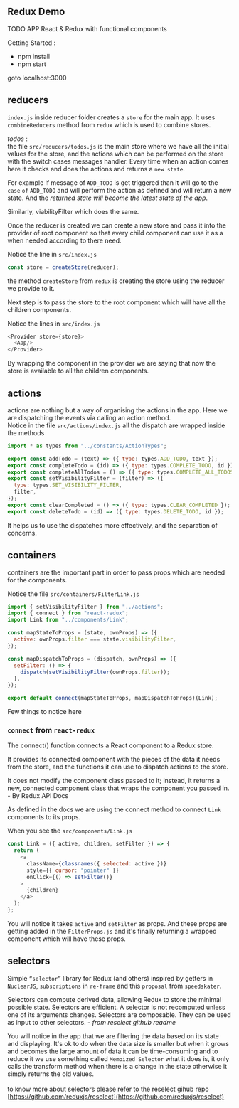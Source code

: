 ## Redux Demo 

TODO APP React & Redux with functional components

Getting Started : 

 - npm install
 - npm start

goto localhost:3000

## reducers

`index.js` inside reducer folder creates a `store` for the main app. It uses `combineReducers` method from `redux` which is used to combine stores.

*todos* : </br>
the file `src/reducers/todos.js` is the main store where we have all the initial values for the store, and the actions which can be performed on the store with the switch cases messages handler. Every time when an action comes here it checks and does the actions and returns a `new state`.

For example if message of `ADD_TODO` is get triggered than it will go to the `case` `of` `ADD_TODO` and will perform the action as defined and will return a new state. And the *returned state will become the latest state of the app*.

Similarly, viabilityFilter which does the same.

Once the reducer is created we can create a new store and pass it into the provider of root component so that every child component can use it as a when needed according to there need.

Notice the line in `src/index.js` </br>
```js
const store = createStore(reducer);
```
the method `createStore` from `redux` is creating the store using the reducer we provide to it.

Next step is to pass the store to the root component which will have all the children components.

Notice the lines in `src/index.js`</br>
```js
<Provider store={store}>
  <App/>
</Provider>
```
By wrapping the component in the provider we are saying that now the store is available to all the children components.

## actions

actions are nothing but a way of organising the actions in the app. Here we are dispatching the events via calling an action method. </br>
Notice in the file `src/actions/index.js` all the dispatch are wrapped inside the methods 

```js
import * as types from "../constants/ActionTypes";

export const addTodo = (text) => ({ type: types.ADD_TODO, text });
export const completeTodo = (id) => ({ type: types.COMPLETE_TODO, id });
export const completeAllTodos = () => ({ type: types.COMPLETE_ALL_TODOS });
export const setVisibilityFilter = (filter) => ({
  type: types.SET_VISIBILITY_FILTER,
  filter,
});
export const clearCompleted = () => ({ type: types.CLEAR_COMPLETED });
export const deleteTodo = (id) => ({ type: types.DELETE_TODO, id });
```
It helps us to use the dispatches more effectively, and the separation of concerns.

## containers

containers are the important part in order to pass props which are needed for the components.</br>

Notice the file `src/containers/FilterLink.js` 

```js
import { setVisibilityFilter } from "../actions";
import { connect } from "react-redux";
import Link from "../components/Link";

const mapStateToProps = (state, ownProps) => ({
  active: ownProps.filter === state.visibilityFilter,
});

const mapDispatchToProps = (dispatch, ownProps) => ({
  setFilter: () => {
    dispatch(setVisibilityFilter(ownProps.filter));
  },
});

export default connect(mapStateToProps, mapDispatchToProps)(Link);
```
Few things to notice here </br>

### `connect` from `react-redux`

The connect() function connects a React component to a Redux store.

It provides its connected component with the pieces of the data it needs from the store, and the functions it can use to dispatch actions to the store.

It does not modify the component class passed to it; instead, it returns a new, connected component class that wraps the component you passed in. - By Redux API Docs

As defined in the docs we are using the connect method to connect `Link` components to its props.

When you see the `src/components/Link.js`</br>
```js
const Link = ({ active, children, setFilter }) => {
  return (
    <a
      className={classnames({ selected: active })}
      style={{ cursor: "pointer" }}
      onClick={() => setFilter()}
    >
      {children}
    </a>
  );
};
```
You will notice it takes `active` and `setFilter` as props. And these props are getting added in the `FilterProps.js` and it's finally returning a wrapped component which will have these props.

## selectors

Simple `“selector”` library for Redux (and others) inspired by getters in `NuclearJS`, `subscriptions` in `re-frame` and this `proposal` from `speedskater`.

Selectors can compute derived data, allowing Redux to store the minimal possible state.
Selectors are efficient. A selector is not recomputed unless one of its arguments changes.
Selectors are composable. They can be used as input to other selectors. *- from reselect github readme*

You will notice in the app that we are filtering the data based on its state and displaying. It's ok to do when the data size is smaller but when it grows and becomes the large amount of data it can be time-consuming and to reduce it we use something called `Memoized Selector` what it does is, it only calls the transform method when there is a change in the state otherwise it simply returns the old values. 
</br>
</br>
to know more about selectors please refer to the reselect gihub repo</br>
[https://github.com/reduxjs/reselect](https://github.com/reduxjs/reselect)